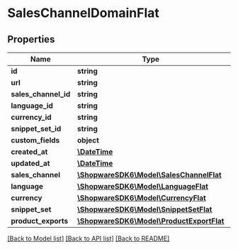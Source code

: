 # SalesChannelDomainFlat

## Properties
Name | Type | Description | Notes
------------ | ------------- | ------------- | -------------
**id** | **string** |  | [optional] 
**url** | **string** |  | 
**sales_channel_id** | **string** |  | 
**language_id** | **string** |  | 
**currency_id** | **string** |  | 
**snippet_set_id** | **string** |  | 
**custom_fields** | **object** |  | [optional] 
**created_at** | [**\DateTime**](\DateTime.md) |  | 
**updated_at** | [**\DateTime**](\DateTime.md) |  | 
**sales_channel** | [**\ShopwareSDK6\Model\SalesChannelFlat**](SalesChannelFlat.md) |  | [optional] 
**language** | [**\ShopwareSDK6\Model\LanguageFlat**](LanguageFlat.md) |  | [optional] 
**currency** | [**\ShopwareSDK6\Model\CurrencyFlat**](CurrencyFlat.md) |  | [optional] 
**snippet_set** | [**\ShopwareSDK6\Model\SnippetSetFlat**](SnippetSetFlat.md) |  | [optional] 
**product_exports** | [**\ShopwareSDK6\Model\ProductExportFlat**](ProductExportFlat.md) |  | [optional] 

[[Back to Model list]](../../README.md#documentation-for-models) [[Back to API list]](../../README.md#documentation-for-api-endpoints) [[Back to README]](../../README.md)

